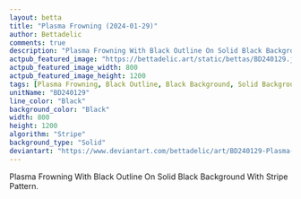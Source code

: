 ```yaml
---
layout: betta
title: "Plasma Frowning (2024-01-29)"
author: Bettadelic
comments: true
description: "Plasma Frowning With Black Outline On Solid Black Background With Stripe Pattern."
actpub_featured_image: "https://bettadelic.art/static/bettas/BD240129.jpg"
actpub_featured_image_width: 800
actpub_featured_image_height: 1200
tags: [Plasma Frowning, Black Outline, Black Background, Solid Background Pattern, Stripe Pattern, January 2024]
unitName: "BD240129"
line_color: "Black"
background_color: "Black"
width: 800
height: 1200
algorithm: "Stripe"
background_type: "Solid"
deviantart: "https://www.deviantart.com/bettadelic/art/BD240129-Plasma-Frowning-2024-01-29-1015696209"
---
```


Plasma Frowning With Black Outline On Solid Black Background With Stripe Pattern.
